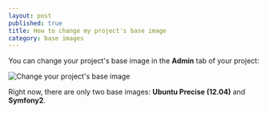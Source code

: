 ```yaml
---
layout: post
published: true
title: How to change my project's base image
category: base images
---
```


You can change your project's base image in the **Admin** tab of your project:

![Change your project's base image](/assets/screenshots/project-base-image.png)

Right now, there are only two base images: **Ubuntu Precise (12.04)** and **Symfony2**.